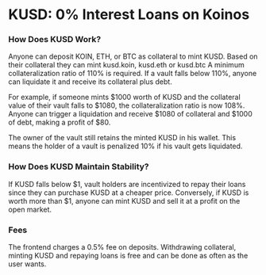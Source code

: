 # KUSD: 0% Interest Loans on Koinos

### How Does KUSD Work?

Anyone can deposit KOIN, ETH, or BTC as collateral to mint KUSD. Based on their collateral they can mint kusd.koin, kusd.eth or kusd.btc
A minimum collateralization ratio of 110% is required. If a vault falls below 110%, anyone can liquidate it and receive its collateral plus debt.

For example, if someone mints $1000 worth of KUSD and the collateral value of their vault falls to $1080, the collateralization ratio is now 108%. Anyone can trigger a liquidation and receive $1080 of collateral and $1000 of debt, making a profit of $80.

The owner of the vault still retains the minted KUSD in his wallet. This means the holder of a vault is penalized 10% if his vault gets liquidated.

### How Does KUSD Maintain Stability?

If KUSD falls below $1, vault holders are incentivized to repay their loans since they can purchase KUSD at a cheaper price. Conversely, if KUSD is worth more than $1, anyone can mint KUSD and sell it at a profit on the open market.

### Fees

The frontend charges a 0.5% fee on deposits. Withdrawing collateral, minting KUSD and repaying loans is free and can be done as often as the user wants.

